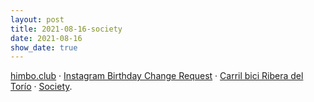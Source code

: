 ```yaml
---
layout: post
title: 2021-08-16-society
date: 2021-08-16
show_date: true
---
```


[himbo.club](https://himbo.club) · [Instagram Birthday Change Request](https://twitter.com/javier/status/1427272960264577032) · [Carril bici Ribera del Torío](https://www.wikiloc.com/mountain-biking-trails/carril-bici-ribera-del-torio-19513515) · [Society](https://letterboxd.com/film/society).